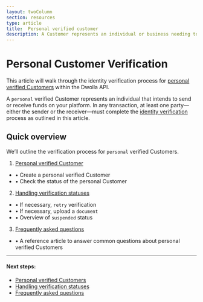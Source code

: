 ```yaml
---
layout: twoColumn
section: resources
type: article
title:  Personal verified customer
description: A Customer represents an individual or business needing to send or receive funds on your platform. In any transaction at least one part must complete the identity verification process.
---
```

# Personal Customer Verification

This article will walk through the identity verification process for [personal verified Customers](https://developers.dwolla.com/resources/account-types.html) within the Dwolla API.

A `personal` verified Customer represents an individual that intends to send or receive funds on your platform. In any transaction, at least one party—either the sender or the receiver—must complete the [identity verification](https://www.dwolla.com/updates/guide-to-cip-customer-identification-program-dwolla-payments-api/) process as outlined in this article.

## Quick overview

We’ll outline the verification process for `personal` verified Customers.

1. [Personal verified Customer](/resources/personal-verified-customer/create-personal-verified-customers.html)
 * &#8226; Create a personal verified Customer
 * &#8226; Check the status of the personal Customer
2. [Handling verification statuses](/resources/personal-verified-customer/handling-verification-statuses-personal.html)
 * &#8226; If necessary, `retry` verification
 * &#8226; If necessary, upload a `document`
 * &#8226; Overview of `suspended` status
3. [Frequently asked questions](/resources/personal-verified-customer/frequently-asked-questions.html)
 * &#8226; A reference article to answer common questions about personal verified Customers

* * *

#### Next steps:

* [Personal verified Customers](/resources/personal-verified-customer/create-personal-verified-customers.html)
* [Handling verification statuses](/resources/personal-verified-customer/handling-verification-statuses-personal.html)
* [Frequently asked questions](/resources/personal-verified-customer/frequently-asked-questions.html)
